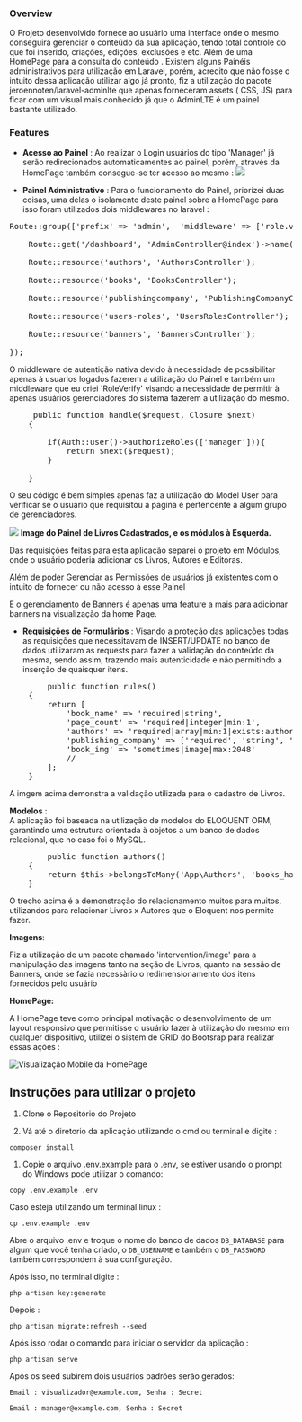 ### Overview

O Projeto desenvolvido fornece ao usuário uma interface onde o mesmo conseguirá gerenciar o conteúdo da sua aplicação, tendo total controle do que foi inserido, criações, edições, exclusões e etc. Além de uma HomePage para a consulta do conteúdo .
Existem alguns Painéis administrativos para utilização em Laravel, porém, acredito que não fosse o intuito dessa aplicação utilizar algo já pronto, fiz a utilização do pacote  jeroennoten/laravel-adminlte que apenas forneceram assets ( CSS, JS) para ficar com um visual mais conhecido já que o AdminLTE é um painel bastante utilizado.


### Features

- **Acesso ao Painel** :
	Ao realizar o Login usuários do tipo 'Manager' já serão redirecionados automaticamentes ao painel, porém, através da HomePage também consegue-se ter acesso ao mesmo :
![](https://i.ibb.co/njJHZ46/painel-acesso.png)


- **Painel Administrativo** : Para o funcionamento do Painel, priorizei duas coisas, uma delas o isolamento deste painel sobre a HomePage para isso foram utilizados dois middlewares no laravel :

<pre>
Route::group(['prefix' => 'admin',  'middleware' => ['role.verify', 'auth']], function () {

    Route::get('/dashboard', 'AdminController@index')->name('admin.dashboard');

    Route::resource('authors', 'AuthorsController');

    Route::resource('books', 'BooksController');

    Route::resource('publishingcompany', 'PublishingCompanyController');

    Route::resource('users-roles', 'UsersRolesController');

    Route::resource('banners', 'BannersController');

});
</pre>

O middleware de autentição nativa devido à necessidade de possibilitar apenas à usuarios logados fazerem a utilização do Painel e também um middleware que eu criei 'RoleVerify' visando a necessidade de permitir à apenas usuários
gerenciadores do sistema fazerem a utilização do mesmo.

<pre>
	 public function handle($request, Closure $next)
    {
      
        if(Auth::user()->authorizeRoles(['manager'])){
            return $next($request);
        }
        
    }
</pre>

O seu código é bem simples apenas faz a utilização do Model User para verificar se o usuário que requisitou à pagina é pertencente à algum grupo de gerenciadores.

![](https://i.ibb.co/3cgM5BJ/modulos.png)
**Image do Painel de Livros Cadastrados, e os módulos à  Esquerda.**



Das requisições feitas para esta aplicação separei o projeto em Módulos, onde o usuário poderia adicionar os Livros, Autores e Editoras.

Além de poder Gerenciar as Permissões de usuários já existentes com o intuito de fornecer ou não acesso à esse Painel

E o gerenciamento de Banners é apenas uma feature a mais para adicionar banners na visualização da home Page.

- **Requisições de Formulários** :
Visando a proteção das aplicações todas as requisições que necessitavam de INSERT/UPDATE no banco de dados utilizaram as requests para fazer a validação do conteúdo da mesma, sendo assim, trazendo mais autenticidade e não permitindo a inserção de quaisquer itens.

<pre>
	    public function rules()
    {
        return [
            'book_name' => 'required|string',
            'page_count' => 'required|integer|min:1',
            'authors' => 'required|array|min:1|exists:author,id',
            'publishing_company' => ['required', 'string', 'exists:publishing_company,id'],
            'book_img' => 'sometimes|image|max:2048'
            //
        ];
    }
</pre>

A imgem acima demonstra a validação utilizada para o cadastro de Livros.

 **Modelos** :  
 A aplicação foi baseada na utilização de modelos do ELOQUENT ORM, garantindo uma estrutura orientada à objetos a um banco de dados relacional, que no caso foi o MySQL.

<pre>
	    public function authors()
    {       
        return $this->belongsToMany('App\Authors', 'books_has_authors', 'book_id', 'author_id')->withTimestamps();
    }
</pre>

O trecho acima é a demonstração do relacionamento muitos para muitos, utilizandos para relacionar Livros x Autores que o Eloquent nos permite fazer.

 **Imagens**:  

Fiz a utilização de um pacote chamado 'intervention/image' para a manipulação das imagens tanto na seção de Livros, quanto na sessão de Banners, onde se fazia necessàrio o redimensionamento dos itens fornecidos pelo usuário

**HomePage:**

A HomePage teve como principal motivação o desenvolvimento de um layout responsivo que permitisse o usuário fazer à utilização do mesmo em qualquer dispositivo, utilizei o sistem de GRID do Bootsrap para realizar essas ações :

![Visualização Mobile da HomePage](https://i.ibb.co/5jYjr6Z/mob-view.png "Visualização Mobile da HomePage")


Instruções para utilizar o projeto
-------------
1.  Clone o Repositório do Projeto

1.  Vá até o diretorio da aplicação utilizando o cmd ou terminal e digite :
```
composer install
```
1.  Copie o arquivo .env.example para o .env, se estiver usando o prompt do Windows pode utilizar o comando:

```
copy .env.example .env
```
Caso esteja utilizando um terminal linux :

```
cp .env.example .env
```

Abre o arquivo .env e troque o nome do banco de dados `DB_DATABASE` para algum que você tenha criado, o `DB_USERNAME`  e também o `DB_PASSWORD`  também correspondem à sua configuração.

Após isso, no terminal digite :

```
php artisan key:generate
```
Depois :
```
php artisan migrate:refresh --seed
```

Após isso rodar o comando para iniciar o servidor da aplicação :
```
php artisan serve
```

Após os seed subirem dois usuários padrões serão gerados:

`Email : visualizador@example.com, Senha : Secret` 

`Email : manager@example.com, Senha : Secret` 
